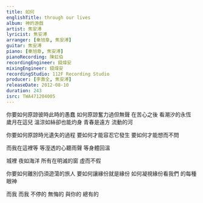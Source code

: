 ```yaml
---
title: 如何
englishTitle: through our lives
album: 神的游戲
artist: 焦安溥
lyricist: 焦安溥
arranger: [秦旭章, 焦安溥]
guitar: 焦安溥
piano: [秦旭章, 焦安溥]
pianoRecording: 陳虹伯
recordingEngineer: 錢煒安
mixingEngineer: 錢煒安
recordingStudio: 112F Recording Studio
producer: [李壽全, 焦安溥]
releaseDate: 2012-08-10
duration: 243
isrc: TWA471204005
---
```

你要如何原諒彼時此時的愚蠢
如何原諒奮力過但無聲
在苦心之後 看潮汐的永恆
歲月在這兒 溫涼如絲卻也能灼身
青春是遠方 流動的河

你要如何原諒時光遺失的過程
要如何才能容忍它發生
要如何才能想而不問

而我在這裡等
等溼透的心聽雨聲
等身體回溫

城裡 夜如海洋
所有在明滅的窗
虛而不假

你要如何離別仍須遊蕩的旅人
要如何讓緣份就是緣份
如何凝視緣份看我們 的每種眼神

而我 而我
不停的
無悔的
與你的
總有的